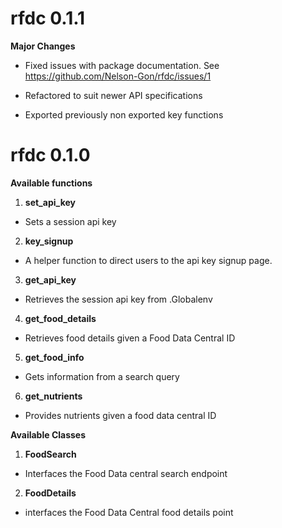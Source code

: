 # rfdc 0.1.1

**Major Changes**

* Fixed issues with package documentation. See https://github.com/Nelson-Gon/rfdc/issues/1

* Refactored to suit newer API specifications

* Exported previously non exported key functions

# rfdc 0.1.0

**Available functions**

1. **set_api_key**


- Sets a session api key

2. **key_signup**

- A helper function to direct users to the api key signup page.

3. **get_api_key**

- Retrieves the session api key from .Globalenv

4. **get_food_details**

- Retrieves food details given a Food Data Central ID

5. **get_food_info**

- Gets information from a search query

6. **get_nutrients**

- Provides nutrients given a food data central ID

**Available Classes**

1. **FoodSearch**

- Interfaces the Food Data central search endpoint

2. **FoodDetails**

- interfaces the Food Data Central food details point